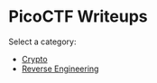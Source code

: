 # PicoCTF Writeups

Select a category:

- [Crypto](crypto/index.md)
- [Reverse Engineering](reverse-engineering/index.md)
